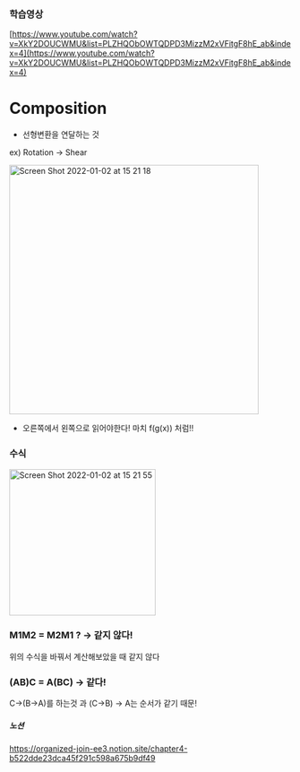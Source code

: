 ### 학습영상

[https://www.youtube.com/watch?v=XkY2DOUCWMU&list=PLZHQObOWTQDPD3MizzM2xVFitgF8hE_ab&index=4](https://www.youtube.com/watch?v=XkY2DOUCWMU&list=PLZHQObOWTQDPD3MizzM2xVFitgF8hE_ab&index=4)

# Composition

- 선형변환을 연달하는 것

ex) Rotation → Shear 

<img width="445" alt="Screen Shot 2022-01-02 at 15 21 18" src="https://user-images.githubusercontent.com/34529917/147867915-69cb760e-65b6-4335-92db-58f339a8a555.png">

- 오른쪽에서 왼쪽으로 읽어야한다! 마치 f(g(x)) 처럼!!

### 수식
<img width="261" alt="Screen Shot 2022-01-02 at 15 21 55" src="https://user-images.githubusercontent.com/34529917/147867924-19f3ec08-d297-4c39-a2e2-4ceebef71f9d.png">


### M1M2 = M2M1 ? → 같지 않다!

위의 수식을 바꿔서 계산해보았을 때 같지 않다 

### (AB)C = A(BC) → 같다!

C→(B→A)를 하는것 과 (C→B) → A는 순서가 같기 때문!

##### 노션
https://organized-join-ee3.notion.site/chapter4-b522dde23dca45f291c598a675b9df49
